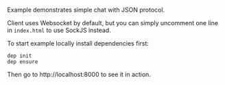 Example demonstrates simple chat with JSON protocol.

Client uses Websocket by default, but you can simply uncomment one line in `index.html` to use SockJS instead. 

To start example locally install dependencies first:

```
dep init
dep ensure
```

Then go to http://localhost:8000 to see it in action.
